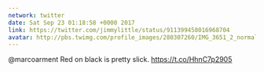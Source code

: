 ```yaml
---
network: twitter
date: Sat Sep 23 01:18:58 +0000 2017
link: https://twitter.com/jimmylittle/status/911399458016968704
avatar: http://pbs.twimg.com/profile_images/280307260/IMG_3651_2_normal.jpg
---
```


@marcoarment Red on black is pretty slick. https://t.co/HhnC7p2905
